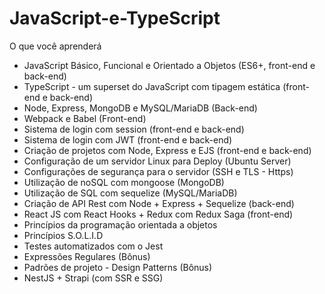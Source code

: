 # JavaScript-e-TypeScript

O que você aprenderá

  - JavaScript Básico, Funcional e Orientado a Objetos (ES6+, front-end e back-end)
  - TypeScript - um superset do JavaScript com tipagem estática (front-end e back-end)
  - Node, Express, MongoDB e MySQL/MariaDB (Back-end)
  - Webpack e Babel (Front-end)
  - Sistema de login com session (front-end e back-end)
  - Sistema de login com JWT (front-end e back-end)
  - Criação de projetos com Node, Express e EJS (front-end e back-end)
  - Configuração de um servidor Linux para Deploy (Ubuntu Server)
  - Configurações de segurança para o servidor (SSH e TLS - Https)
  - Utilização de noSQL com mongoose (MongoDB)
  - Utilização de SQL com sequelize (MySQL/MariaDB)
  - Criação de API Rest com Node + Express + Sequelize (back-end)
  - React JS com React Hooks + Redux com Redux Saga (front-end)
  - Princípios da programação orientada a objetos
  - Princípios S.O.L.I.D
  - Testes automatizados com o Jest
  - Expressões Regulares (Bônus)
  - Padrões de projeto - Design Patterns (Bônus)
  - NestJS + Strapi (com SSR e SSG)